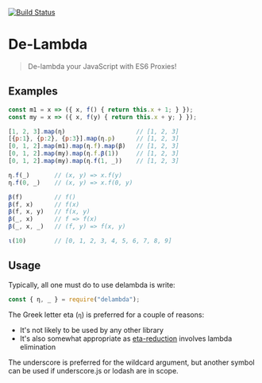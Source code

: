 [![Build Status](https://travis-ci.org/rkoeninger/delambda.svg?branch=master)](https://travis-ci.org/rkoeninger/delambda)

# De-Lambda

> De-lambda your JavaScript with ES6 Proxies!

## Examples

```javascript
const m1 = x => ({ x, f() { return this.x + 1; } });
const my = x => ({ x, f(y) { return this.x + y; } });

[1, 2, 3].map(η)                    // [1, 2, 3]
[{p:1}, {p:2}, {p:3}].map(η.p)      // [1, 2, 3]
[0, 1, 2].map(m1).map(η.f).map(β)   // [1, 2, 3]
[0, 1, 2].map(my).map(η.f.β(1))     // [1, 2, 3]
[0, 1, 2].map(my).map(η.f(1, _))    // [1, 2, 3]

η.f(_)       // (x, y) => x.f(y)
η.f(0, _)    // (x, y) => x.f(0, y)

β(f)         // f()
β(f, x)      // f(x)
β(f, x, y)   // f(x, y)
β(_, x)      // f => f(x)
β(_, x, _)   // (f, y) => f(x, y)

ι(10)        // [0, 1, 2, 3, 4, 5, 6, 7, 8, 9]
```

## Usage

Typically, all one must do to use delambda is write:

```javascript
const { η, _ } = require("delambda");
```

The Greek letter eta (`η`) is preferred for a couple of reasons:

- It's not likely to be used by any other library
- It's also somewhat appropriate as [eta-reduction][eta-reduction] involves lambda elimination

The underscore is preferred for the wildcard argument, but another symbol can be used if underscore.js or lodash are in scope.

[eta-reduction]: https://wiki.haskell.org/Eta_conversion
